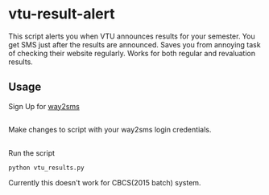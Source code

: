 # vtu-result-alert
This script alerts you when VTU announces results for your semester. You get SMS just after the results are announced. Saves you from annoying task of checking their website regularly. Works for both regular and revaluation results.
## Usage
Sign Up for [way2sms](http://site21.way2sms.com/content/index.html?)
##
Make changes to script with your way2sms login credentials.
##
Run the script
```
python vtu_results.py
```
Currently this doesn't work for CBCS(2015 batch) system.
